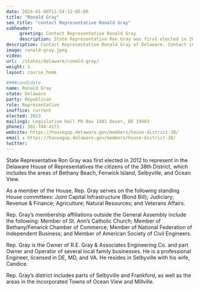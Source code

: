 ```yaml
---
date: 2024-01-08T11:54:12-05:00
title: "Ronald Gray"
seo_title: "contact Representative Ronald Gray"
subheader:
     greeting: Contact Representative Ronald Gray
     description: State Representative Ron Gray was first elected in 2012 to represent in the Delaware House of Representatives the citizens of the 38th District, which includes the areas of Bethany Beach, Fenwick Island, Selbyville, and Ocean View.
description: Contact Representative Ronald Gray of Delaware. Contact information for Ronald Gray includes email address, phone number, and mailing address.
image: ronald-gray.jpeg
video:
url:  /states/delaware/ronald-gray/
weight: 1
layout: course_home

####candidate
name: Ronald Gray
state: Delaware
party: Republican
role: Representative
inoffice: current
elected: 2013
mailing1: Legislative Hall PO Box 1401 Dover, DE 19903
phone1: 302-744-4171
website: https://housegop.delaware.gov/members/house-district-38/
email : https://housegop.delaware.gov/members/house-district-38/
twitter:
---
```


State Representative Ron Gray was first elected in 2012 to represent in the Delaware House of Representatives the citizens of the 38th District, which includes the areas of Bethany Beach, Fenwick Island, Selbyville, and Ocean View.

As a member of the House, Rep. Gray serves on the following standing House committees:  Joint Capital Infrastructure (Bond Bill); Judiciary; Revenue & Finance; Agriculture; Natural Resources; and Veterans Affairs.

Rep. Gray’s membership affiliations outside the General Assembly include the following: Member of St. Ann’s Catholic Church; Member of Bethany/Fenwick Chamber of Commerce; Member of National Federation of Independent Business; and Member of American Society of Civil Engineers.

Rep. Gray is the Owner of R.E. Gray & Associates Engineering Co. and part Owner and Operator of several local family businesses. He is a professional Engineer, licensed in DE, MD, and VA. He resides in Selbyville with his wife, Candice.

Rep. Gray’s district includes parts of Selbyville and Frankford, as well as the areas in the incorporated Towns of Ocean View and Millville.
